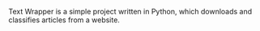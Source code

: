 Text Wrapper is a simple project written in Python, which downloads and classifies articles from a website.
